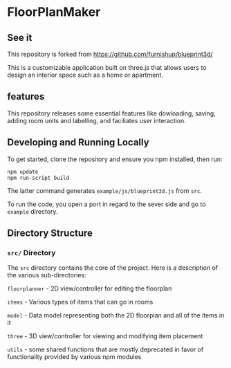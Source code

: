 # FloorPlanMaker
## See it

This repository is forked from https://github.com/furnishup/blueprint3d/

This is a customizable application built on three.js that allows users to design an interior space such as a home or apartment.

## features
This repository releases some essential features like dowloading, saving, adding room units and labelling, and faciliates user interaction.

## Developing and Running Locally

To get started, clone the repository and ensure you npm installed, then run:

    npm update
    npm run-script build

The latter command generates `example/js/blueprint3d.js` from `src`.

To run the code, you open a port in regard to the sever side and go to `example` directory.

## Directory Structure

### `src/` Directory

The `src` directory contains the core of the project. Here is a description of the various sub-directories:

`floorplanner` - 2D view/controller for editing the floorplan

`items` - Various types of items that can go in rooms

`model` - Data model representing both the 2D floorplan and all of the items in it

`three` - 3D view/controller for viewing and modifying item placement

`utils` - some shared functions that are mostly deprecated in favor of functionality provided by various npm modules
